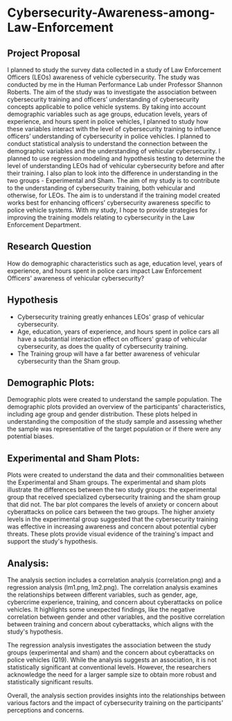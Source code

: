 # Cybersecurity-Awareness-among-Law-Enforcement

## Project Proposal
I planned to study the survey data collected in a study of Law Enforcement Officers (LEOs) awareness of vehicle cybersecurity. The study was conducted by me in the Human Performance Lab under Professor Shannon Roberts. The aim of the study was to investigate the association between cybersecurity training and officers’ understanding of cybersecurity concepts applicable to police vehicle systems. By taking into account demographic variables such as age groups, education levels, years of experience, and hours spent in police vehicles, I planned to study how these variables interact with the level of cybersecurity training to influence officers’ understanding of cybersecurity in police vehicles. I planned to conduct statistical analysis to understand the connection between the demographic variables and the understanding of vehicular cybersecurity. I planned to use regression modeling and hypothesis testing to determine the level of understanding LEOs had of vehicular cybersecurity before and after their training. I also plan to look into the difference in understanding in the two groups - Experimental and Sham. The aim of my study is to contribute to the understanding of cybersecurity training, both vehicular and otherwise, for LEOs. The aim is to understand if the training model created works best for enhancing officers’ cybersecurity awareness specific to police vehicle systems. With my study, I hope to provide strategies for improving the training models relating to cybersecurity in the Law Enforcement Department.

## Research Question
How do demographic characteristics such as age, education level, years of experience, and hours spent in police cars impact Law Enforcement Officers' awareness of vehicular cybersecurity? 

## Hypothesis
- Cybersecurity training greatly enhances LEOs' grasp of vehicular cybersecurity. 
- Age, education, years of experience, and hours spent in police cars all have a substantial interaction effect on officers' grasp of vehicular cybersecurity, as does the quality of cybersecurity training. 
- The Training group will have a far better awareness of vehicular cybersecurity than the Sham group. 

## Demographic Plots:

Demographic plots were created to understand the sample population. The demographic plots provided an overview of the participants' characteristics, including age group and gender distribution. These plots helped in understanding the composition of the study sample and assessing whether the sample was representative of the target population or if there were any potential biases.

## Experimental and Sham Plots:

Plots were created to understand the data and their commonalities between the Experimental and Sham groups. The experimental and sham plots illustrate the differences between the two study groups: the experimental group that received specialized cybersecurity training and the sham group that did not. The bar plot compares the levels of anxiety or concern about cyberattacks on police cars between the two groups. The higher anxiety levels in the experimental group suggested that the cybersecurity training was effective in increasing awareness and concern about potential cyber threats. These plots provide visual evidence of the training's impact and support the study's hypothesis.

## Analysis:

The analysis section includes a correlation analysis (correlation.png) and a regression analysis (lm1.png, lm2.png). The correlation analysis examines the relationships between different variables, such as gender, age, cybercrime experience, training, and concern about cyberattacks on police vehicles. It highlights some unexpected findings, like the negative correlation between gender and other variables, and the positive correlation between training and concern about cyberattacks, which aligns with the study's hypothesis.

The regression analysis investigates the association between the study groups (experimental and sham) and the concern about cyberattacks on police vehicles (Q19). While the analysis suggests an association, it is not statistically significant at conventional levels. However, the researchers acknowledge the need for a larger sample size to obtain more robust and statistically significant results.

Overall, the analysis section provides insights into the relationships between various factors and the impact of cybersecurity training on the participants' perceptions and concerns.





